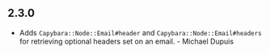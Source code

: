 ## 2.3.0
* Adds `Capybara::Node::Email#header` and `Capybara::Node::Email#headers` for retrieving optional headers set on an email. -
  Michael Dupuis
